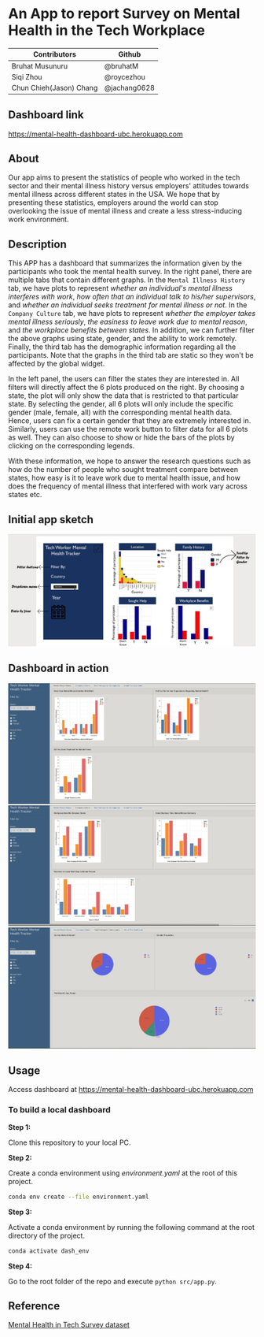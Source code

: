 # An App to report Survey on Mental Health in the Tech Workplace

Contributors | Github | 
--- | --- |
Bruhat Musunuru| @bruhatM |
Siqi Zhou | @roycezhou  |
Chun Chieh(Jason) Chang| @jachang0628  | 

## Dashboard link
https://mental-health-dashboard-ubc.herokuapp.com

## About
Our app aims to present the statistics of people who worked in the tech sector and their mental illness history versus employers' attitudes towards mental illness across different states in the USA. We hope that by presenting these statistics, employers around the world can stop overlooking the issue of mental illness and create a less stress-inducing work environment.

## Description
This APP has a dashboard that summarizes the information given by the participants who took the mental health survey. In the right panel, there are multiple tabs that contain different graphs. In the `Mental Illness History` tab, we have plots to represent *whether an individual's mental illness interferes with work*, *how often that an individual talk to his/her supervisors*, and *whether an individual seeks treatment for mental illness or not*. In the `Company Culture` tab, we have plots to represent *whether the employer takes mental illness seriously*, *the easiness to leave work due to mental reason*, and *the workplace benefits between states*. In addition, we can further filter the above graphs using state, gender, and the ability to work remotely. Finally, the third tab has the demographic information regarding all the participants. Note that the graphs in the third tab are static so they won't be affected by the global widget.

In the left panel, the users can filter the states they are interested in. All filters will directly affect the 6 plots produced on the right. By choosing a state, the plot will only show the data that is restricted to that particular state. By selecting the gender, all 6 plots will only include the specific gender (male, female, all) with the corresponding mental health data. Hence, users can fix a certain gender that they are extremely interested in. Similarly, users can use the remote work button to filter data for all 6 plots as well. They can also choose to show or hide the bars of the plots by clicking on the corresponding legends.

With these information, we hope to answer the research questions such as how do the number of people who sought treatment compare between states, how easy is it to leave work due to mental health issue, and how does the frequency of mental illness that interfered with work vary across states etc.

## Initial app sketch
![Alt text](imgs/updated_dashboard.jpg?raw=true "Title")

## Dashboard in action
![Alt text](imgs/tab_1.jpg?raw=true "Title")
![Alt text](imgs/tab_2.jpg?raw=true "Title")
![Alt text](imgs/tab_3.jpg?raw=true "Title")

## Usage

Access dashboard at https://mental-health-dashboard-ubc.herokuapp.com

### To build a local dashboard

**Step 1:**

Clone this repository to your local PC.

**Step 2:**

Create a conda environment using *environment.yaml* at the root of this project.

```bash
conda env create --file environment.yaml
```

**Step 3:**

Activate a conda environment by running the following command at the root directory of the project.

```bash
conda activate dash_env
```

**Step 4:**

Go to the root folder of the repo and execute `python src/app.py`.

## Reference

[Mental Health in Tech Survey dataset](https://www.kaggle.com/osmi/mental-health-in-tech-survey)
